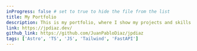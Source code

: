 ```yaml
---
inProgress: false # set to true to hide the file from the list
title: My Portfolio
description: This is my portfolio, where I show my projects and skills.
link: https://jpdiaz.dev/
github_link: https://github.com/JuanPabloDiaz/jpdiaz
tags: ['Astro', 'TS', 'JS', 'Tailwind', 'FastAPI']
---
```

